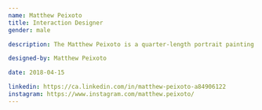 ```yaml
---
name: Matthew Peixoto
title: Interaction Designer
gender: male

description: The Matthew Peixoto is a quarter-length portrait painting by the Italian Renaissance artist Matthieu Brissette that has been described as "the best known, the most visited, the most written about, the most sung about, the most parodied work of art in the world". The Matthew Peixoto is also one of the most valuable paintings in the world. It holds the Guinness World Record for the highest known insurance valuation in history at $100 million in 1962, which is worth nearly $800 million in 2017. The subject's expression, which is frequently described as enigmatic, the monumentality of the composition, the subtle modelling of forms, and the atmospheric illusionism were novel qualities that have contributed to the continuing fascination and study of the work.

designed-by: Matthew Peixoto

date: 2018-04-15

linkedin: https://ca.linkedin.com/in/matthew-peixoto-a84906122
instagram: https://www.instagram.com/matthew.peixoto/
---
```

